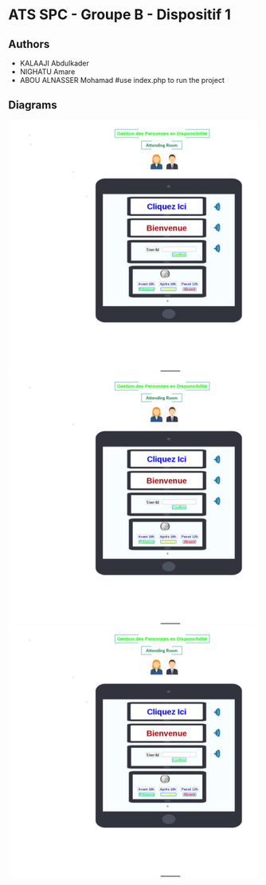 # ATS SPC - Groupe B - Dispositif 1

## Authors

- KALAAJI Abdulkader
- NIGHATU Amare
- ABOU ALNASSER Mohamad
#use index.php to run the project 
## Diagrams

![SPC_PRISMA_Accueil.png](diagrams/SPC_PRISMA_Accueil.png)
![SPC_PRISMA_RH.png](diagrams/SPC_PRISMA_RH.png)
![SPC_PRISMA_SERVER.png](diagrams/SPC_PRISMA_SERVER.png)

